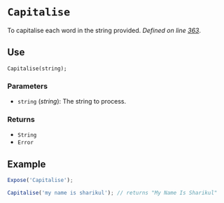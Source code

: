 # `Capitalise`
To capitalise each word in the string provided. _Defined on line [363](../../F.js#L363)_.

## Use
```
Capitalise(string);
```

### Parameters
* `string` (_string_): The string to process.

### Returns
* `String`
* `Error`

## Example
```javascript
Expose('Capitalise');

Capitalise('my name is sharikul'); // returns "My Name Is Sharikul"
```